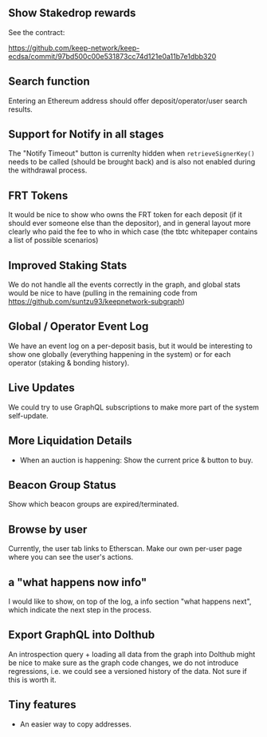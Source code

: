 Show Stakedrop rewards
----------------------

See the contract:

https://github.com/keep-network/keep-ecdsa/commit/97bd500c00e531873cc74d121e0a11b7e1dbb320


Search function
---------------

Entering an Ethereum address should offer deposit/operator/user search results.


Support for Notify in all stages
--------------------------------

The "Notify Timeout" button is currenlty hidden when `retrieveSignerKey()` needs to be called (should be brought back)
and is also not enabled during the withdrawal process.

FRT Tokens
----------

It would be nice to show who owns the FRT token for each deposit (if it should ever someone else than the depositor),
and in general layout more clearly who paid the fee to who in which case (the tbtc whitepaper contains a list of
possible scenarios)


Improved Staking Stats
----------------------

We do not handle all the events correctly in the graph, and global stats would be nice to have (pulling in the
remaining code from https://github.com/suntzu93/keepnetwork-subgraph)

Global / Operator Event Log
---------------------------

We have an event log on a per-deposit basis, but it would be interesting to show one globally (everything happening
in the system) or for each operator (staking & bonding history).


Live Updates
------------

We could try to use GraphQL subscriptions to make more part of the system self-update.
        

More Liquidation Details
------------------------

- When an auction is happening: Show the current price & button to buy.


Beacon Group Status
-------------------

Show which beacon groups are expired/terminated.


Browse by user
--------------

Currently, the user tab links to Etherscan. Make our own per-user page where you can see the user's actions.


a "what happens now info"
--------------------------

I would like to show, on top of the log, a info section "what happens next", which indicate the next step 
in the process.


Export GraphQL into Dolthub
---------------------------

An introspection query + loading all data from the graph into Dolthub might be nice to make sure as the graph code
changes, we do not introduce regressions, i.e. we could see a versioned history of the data. Not sure if this is 
worth it.


Tiny features
-------------

- An easier way to copy addresses.